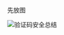 先放图

![验证码安全总结](https://github.com/bloodzer0/Enterprise_Security_Build--Open_Source/blob/master/Application%20Security/Web%20Vulnerability/img/%E9%AA%8C%E8%AF%81%E7%A0%81%E5%AE%89%E5%85%A8%E6%80%BB%E7%BB%93.png)
